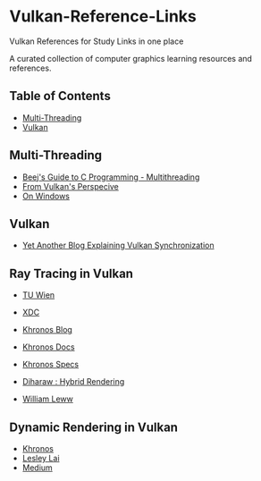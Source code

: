   # Vulkan-Reference-Links
Vulkan References for Study Links in one place

A curated collection of computer graphics learning resources and references.

## Table of Contents
- [Multi-Threading](#multi-threading)
- [Vulkan](#vulkan)

## Multi-Threading
- [Beej's Guide to C Programming - Multithreading](https://beej.us/guide/bgc/html/split/multithreading.html)
- [From Vulkan's Perspecive](https://vkguide.dev/docs/extra-chapter/multithreading/)
- [On Windows](https://www.intel.sg/content/dam/www/public/apac/xa/en/pdfs/ssg/Programming_with_Windows_Threads.pdf)

## Vulkan
- [Yet Another Blog Explaining Vulkan Synchronization](https://themaister.net/blog/2019/08/14/yet-another-blog-explaining-vulkan-synchronization/)
  
## Ray Tracing in Vulkan

- [TU Wien](https://www.youtube.com/watch?v=12k_frqw7tM)
- [XDC](https://www.youtube.com/watch?v=-FvAJmq8NvI)
- [Khronos Blog](https://www.khronos.org/blog/ray-tracing-in-vulkan#blog_Ray_Queries)
- [Khronos Docs](https://docs.vulkan.org/guide/latest/extensions/ray_tracing.html)

- [Khronos Specs](https://www.khronos.org/blog/vulkan-ray-tracing-final-specification-release)
- [Diharaw : Hybrid Rendering](https://github.com/diharaw/hybrid-rendering)
- [William Leww](https://github.com/WilliamLewww/vulkan_ray_tracing_minimal_abstraction/tree/master)

## Dynamic Rendering in Vulkan
- [Khronos](https://docs.vulkan.org/samples/latest/samples/extensions/dynamic_rendering/README.html)
- [Lesley Lai](https://lesleylai.info/en/vk-khr-dynamic-rendering/)
- [Medium](https://quadbit.medium.com/vulkan-dynamic-rendering-f993a9a8ca58)

